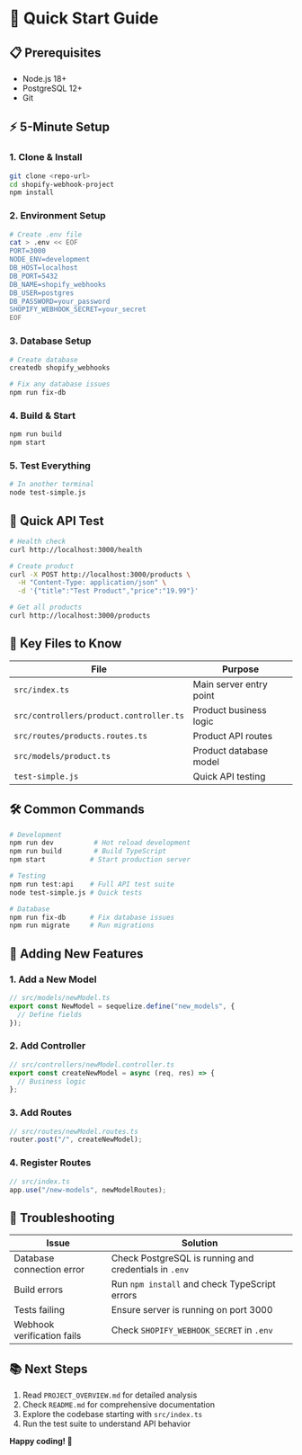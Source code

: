 # 🚀 Quick Start Guide

## 📋 Prerequisites
- Node.js 18+
- PostgreSQL 12+
- Git

## ⚡ 5-Minute Setup

### 1. Clone & Install
```bash
git clone <repo-url>
cd shopify-webhook-project
npm install
```

### 2. Environment Setup
```bash
# Create .env file
cat > .env << EOF
PORT=3000
NODE_ENV=development
DB_HOST=localhost
DB_PORT=5432
DB_NAME=shopify_webhooks
DB_USER=postgres
DB_PASSWORD=your_password
SHOPIFY_WEBHOOK_SECRET=your_secret
EOF
```

### 3. Database Setup
```bash
# Create database
createdb shopify_webhooks

# Fix any database issues
npm run fix-db
```

### 4. Build & Start
```bash
npm run build
npm start
```

### 5. Test Everything
```bash
# In another terminal
node test-simple.js
```

## 🔗 Quick API Test

```bash
# Health check
curl http://localhost:3000/health

# Create product
curl -X POST http://localhost:3000/products \
  -H "Content-Type: application/json" \
  -d '{"title":"Test Product","price":"19.99"}'

# Get all products
curl http://localhost:3000/products
```

## 📁 Key Files to Know

| File | Purpose |
|------|---------|
| `src/index.ts` | Main server entry point |
| `src/controllers/product.controller.ts` | Product business logic |
| `src/routes/products.routes.ts` | Product API routes |
| `src/models/product.ts` | Product database model |
| `test-simple.js` | Quick API testing |

## 🛠️ Common Commands

```bash
# Development
npm run dev          # Hot reload development
npm run build        # Build TypeScript
npm start           # Start production server

# Testing
npm run test:api    # Full API test suite
node test-simple.js # Quick tests

# Database
npm run fix-db      # Fix database issues
npm run migrate     # Run migrations
```

## 🔧 Adding New Features

### 1. Add a New Model
```typescript
// src/models/newModel.ts
export const NewModel = sequelize.define("new_models", {
  // Define fields
});
```

### 2. Add Controller
```typescript
// src/controllers/newModel.controller.ts
export const createNewModel = async (req, res) => {
  // Business logic
};
```

### 3. Add Routes
```typescript
// src/routes/newModel.routes.ts
router.post("/", createNewModel);
```

### 4. Register Routes
```typescript
// src/index.ts
app.use("/new-models", newModelRoutes);
```

## 🐛 Troubleshooting

| Issue | Solution |
|-------|----------|
| Database connection error | Check PostgreSQL is running and credentials in `.env` |
| Build errors | Run `npm install` and check TypeScript errors |
| Tests failing | Ensure server is running on port 3000 |
| Webhook verification fails | Check `SHOPIFY_WEBHOOK_SECRET` in `.env` |

## 📚 Next Steps

1. Read `PROJECT_OVERVIEW.md` for detailed analysis
2. Check `README.md` for comprehensive documentation
3. Explore the codebase starting with `src/index.ts`
4. Run the test suite to understand API behavior

**Happy coding! 🎉** 